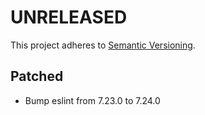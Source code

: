 # UNRELEASED

This project adheres to [Semantic Versioning](http://semver.org/).

## Patched

- Bump eslint from 7.23.0 to 7.24.0
